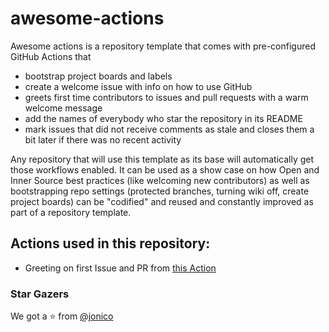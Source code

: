 # awesome-actions

Awesome actions is a repository template that comes with pre-configured GitHub Actions that
* bootstrap project boards and labels
* create a welcome issue with info on how to use GitHub
* greets first time contributors to issues and pull requests with a warm welcome message
* add the names of everybody who star the repository in its README
* mark issues that did not receive comments as stale and closes them a bit later if there was no recent activity

Any repository that will use this template as its base will automatically get those workflows enabled. It can be used as a show case on how Open and Inner Source best practices (like welcoming new contributors) as well as bootstrapping repo settings (protected branches, turning wiki off, create project boards) can be "codified" and reused and constantly improved as part of a repository template. 

## Actions used in this repository:

- Greeting on first Issue and PR from [this Action](https://github.com/actions/first-interaction)

### Star Gazers

We got a :star: from [@jonico](https://github.com/jonico)
